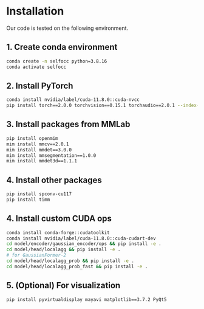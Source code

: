 # Installation
Our code is tested on the following environment.

## 1. Create conda environment
```bash
conda create -n selfocc python=3.8.16
conda activate selfocc
```

## 2. Install PyTorch
```bash
conda install nvidia/label/cuda-11.8.0::cuda-nvcc
pip install torch==2.0.0 torchvision==0.15.1 torchaudio==2.0.1 --index-url https://download.pytorch.org/whl/cu118
```

## 3. Install packages from MMLab
```bash
pip install openmim
mim install mmcv==2.0.1
mim install mmdet==3.0.0
mim install mmsegmentation==1.0.0
mim install mmdet3d==1.1.1
```

## 4. Install other packages
```bash
pip install spconv-cu117
pip install timm
```

## 4. Install custom CUDA ops
```bash
conda install conda-forge::cudatoolkit
conda install nvidia/label/cuda-11.8.0::cuda-cudart-dev
cd model/encoder/gaussian_encoder/ops && pip install -e .
cd model/head/localagg && pip install -e .
# for GaussianFormer-2
cd model/head/localagg_prob && pip install -e .
cd model/head/localagg_prob_fast && pip install -e .
```

## 5. (Optional) For visualization
```bash
pip install pyvirtualdisplay mayavi matplotlib==3.7.2 PyQt5
```
